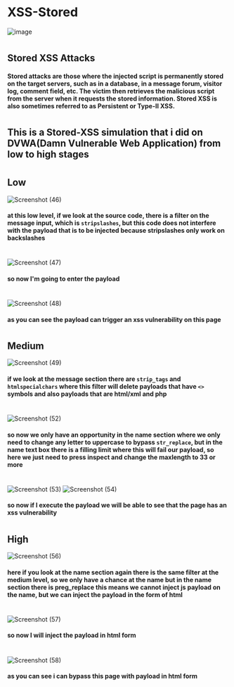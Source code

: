 # XSS-Stored
![image](https://user-images.githubusercontent.com/106005322/219943091-239a975d-4152-4d1b-821b-7be33defb98e.png)

#

## Stored XSS Attacks
#### Stored attacks are those where the injected script is permanently stored on the target servers, such as in a database, in a message forum, visitor log, comment field, etc. The victim then retrieves the malicious script from the server when it requests the stored information. Stored XSS is also sometimes referred to as Persistent or Type-II XSS.

#
#
## This is a Stored-XSS simulation that i did on DVWA(Damn Vulnerable Web Application) from low to high stages
#
#

## Low
![Screenshot (46)](https://user-images.githubusercontent.com/106005322/219943555-1bd0edb1-d4ee-4c81-a4fe-16206240612e.png)
#### at this low level, if we look at the source code, there is a filter on the message input, which is ```stripslashes```, but this code does not interfere with the payload that is to be injected because stripslashes only work on backslashes

#

![Screenshot (47)](https://user-images.githubusercontent.com/106005322/219943700-5576a16b-9ea6-46b6-b4c6-bd23324d4e73.png)
#### so now I'm going to enter the payload

#

![Screenshot (48)](https://user-images.githubusercontent.com/106005322/219944091-8f382922-cfa2-413a-a8fb-72a15eeef34f.png)
#### as you can see the payload can trigger an xss vulnerability on this page

#
#

## Medium

![Screenshot (49)](https://user-images.githubusercontent.com/106005322/219945439-38e0e42c-c0e3-4266-bc49-66a2d2f8091f.png)
#### if we look at the message section there are ```strip_tags``` and ```htmlspecialchars``` where this filter will delete payloads that have ```<>``` symbols and also payloads that are html/xml and php

#

![Screenshot (52)](https://user-images.githubusercontent.com/106005322/219945455-1bef0b6d-0e22-4239-b907-093fdf56034f.png)
#### so now we only have an opportunity in the name section where we only need to change any letter to uppercase to bypass ```str_replace```, but in the name text box there is a filling limit where this will fail our payload, so here we just need to press inspect and change the maxlength to 33 or more

#

![Screenshot (53)](https://user-images.githubusercontent.com/106005322/219945463-cadb0989-bca6-4c2d-ad13-17d3ee3a673f.png)
![Screenshot (54)](https://user-images.githubusercontent.com/106005322/219945485-25d9f3ef-d913-4927-a536-efb8148050f8.png)
#### so now if I execute the payload we will be able to see that the page has an xss vulnerability

#
#

## High

![Screenshot (56)](https://user-images.githubusercontent.com/106005322/219945537-17e03e67-e82e-4982-bbce-f46a8a5f2f35.png)
#### here if you look at the name section again there is the same filter at the medium level, so we only have a chance at the name but in the name section there is preg_replace this means we cannot inject js payload on the name, but we can inject the payload in the form of html

#

![Screenshot (57)](https://user-images.githubusercontent.com/106005322/219945544-df3254d8-8da6-4443-8240-26e65b5adcbc.png)
#### so now I will inject the payload in html form

#

![Screenshot (58)](https://user-images.githubusercontent.com/106005322/219945555-5e259345-5669-4843-b72b-f80dfdc4d499.png)
#### as you can see i can bypass this page with payload in html form

